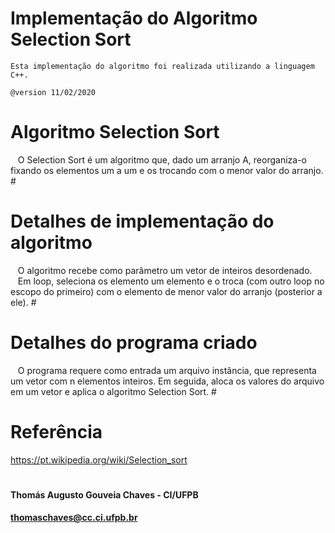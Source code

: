 # Implementação do Algoritmo Selection Sort
    Esta implementação do algoritmo foi realizada utilizando a linguagem C++.

    @version 11/02/2020   
        
 # Algoritmo Selection Sort
   O Selection Sort é um algoritmo que, dado um arranjo A, reorganiza-o fixando os elementos um a um e os trocando com o menor valor do arranjo.
#   
 # Detalhes de implementação do algoritmo
   O algoritmo recebe como parâmetro um vetor de inteiros desordenado.
   Em loop, seleciona os elemento um elemento e o troca (com outro loop no escopo do primeiro) com o elemento de menor valor do arranjo (posterior a ele).
#   
 # Detalhes do programa criado
   O programa requere como entrada um arquivo instância, que representa um vetor com n elementos inteiros. Em seguida, aloca os valores do arquivo em um vetor e aplica o algoritmo Selection Sort.
#      
# Referência
https://pt.wikipedia.org/wiki/Selection_sort


#   
#### Thomás Augusto Gouveia Chaves - CI/UFPB
#### thomaschaves@cc.ci.ufpb.br
